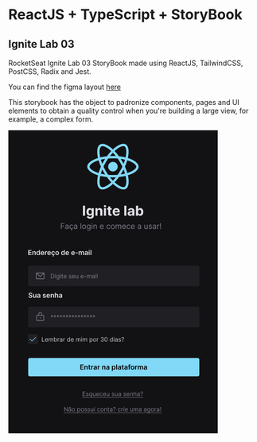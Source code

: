 # ReactJS + TypeScript + StoryBook

## Ignite Lab 03

RocketSeat Ignite Lab 03 StoryBook made using ReactJS, TailwindCSS, PostCSS, Radix and Jest.

You can find the figma layout [here](https://www.figma.com/file/XdVQjN86SC98qVSz7Xtqkl/Ignite-Lab-Design-System)

This storybook has the object to padronize components, pages and UI elements to obtain a quality control when you're building a large view, for example, a complex form.

![Main project image](./design.png)
